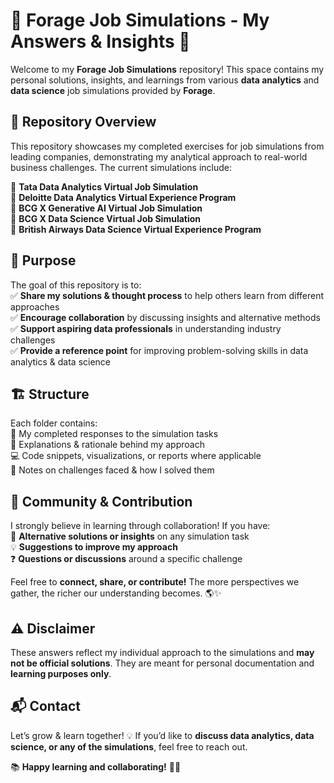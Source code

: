 # 🚀 Forage Job Simulations - My Answers & Insights 🎯

Welcome to my **Forage Job Simulations** repository! This space contains my personal solutions, insights, and learnings from various **data analytics** and **data science** job simulations provided by **Forage**.

## 📌 Repository Overview

This repository showcases my completed exercises for job simulations from leading companies, demonstrating my analytical approach to real-world business challenges. The current simulations include:

🔹 **Tata Data Analytics Virtual Job Simulation**  
🔹 **Deloitte Data Analytics Virtual Experience Program**  
🔹 **BCG X Generative AI Virtual Job Simulation**  
🔹 **BCG X Data Science Virtual Job Simulation**  
🔹 **British Airways Data Science Virtual Experience Program**  

## 🎯 Purpose

The goal of this repository is to:  
✅ **Share my solutions & thought process** to help others learn from different approaches  
✅ **Encourage collaboration** by discussing insights and alternative methods  
✅ **Support aspiring data professionals** in understanding industry challenges  
✅ **Provide a reference point** for improving problem-solving skills in data analytics & data science  

## 🏗️ Structure

Each folder contains:  
📁 My completed responses to the simulation tasks  
📝 Explanations & rationale behind my approach  
💻 Code snippets, visualizations, or reports where applicable  
🚀 Notes on challenges faced & how I solved them  

## 🤝 Community & Contribution

I strongly believe in learning through collaboration! If you have:  
🔄 **Alternative solutions or insights** on any simulation task  
💡 **Suggestions to improve my approach**  
❓ **Questions or discussions** around a specific challenge  

Feel free to **connect, share, or contribute!** The more perspectives we gather, the richer our understanding becomes. 🌎✨  

## ⚠️ Disclaimer

These answers reflect my individual approach to the simulations and **may not be official solutions**. They are meant for personal documentation and **learning purposes only**.

## 📬 Contact

Let’s grow & learn together! 💡 If you’d like to **discuss data analytics, data science, or any of the simulations**, feel free to reach out.  

📚 **Happy learning and collaborating!** 🚀✨  
